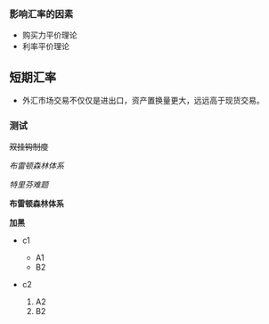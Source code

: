 ### 影响汇率的因素
- 购买力平价理论
- 利率平价理论
## 短期汇率
- 外汇市场交易不仅仅是进出口，资产置换量更大，远远高于现货交易。
### 测试
~~双挂钩制度~~
  
_布雷顿森林体系_
                                                                                                                                           
*特里芬难题*
                                                                                                                                           
                                                                                                                                           
__布雷顿森林体系__
                                                                                                                                           
**加黑**
- c1
   - A1
   - B2
     
- c2
   1. A2
   2. B2
 



